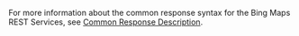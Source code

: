  For more information about the common response syntax for the Bing Maps REST Services, see [Common Response Description](../docs-ref-index//common-parameters-and-types/common-response-description.md).